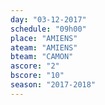 ```yaml
---
day: "03-12-2017"
schedule: "09h00"
place: "AMIENS"
ateam: "AMIENS"
bteam: "CAMON"
ascore: "2"
bscore: "10"
season: "2017-2018"
---
```


